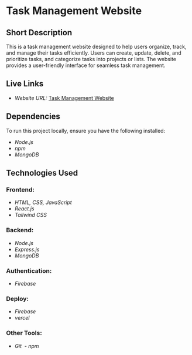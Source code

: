# Task Management Website

## Short Description
This is a task management website designed to help users organize, track, and manage their tasks efficiently. Users can create, update, delete, and prioritize tasks, and categorize tasks into projects or lists. The website provides a user-friendly interface for seamless task management.

## Live Links
- *Website URL:* [Task Management Website](https://solosphere-templete.web.app/) 


## Dependencies
To run this project locally, ensure you have the following installed:  
- *Node.js* 
- *npm* 
- *MongoDB* 

## Technologies Used

### Frontend:
- *HTML, CSS, JavaScript*
- *React.js* 
- *Tailwind CSS* 

### Backend:
- *Node.js*
- *Express.js*
- *MongoDB* 

### Authentication:
- *Firebase* 

### Deploy:
- *Firebase* 
- *vercel* 

### Other Tools:
- *Git* 
- *npm*
